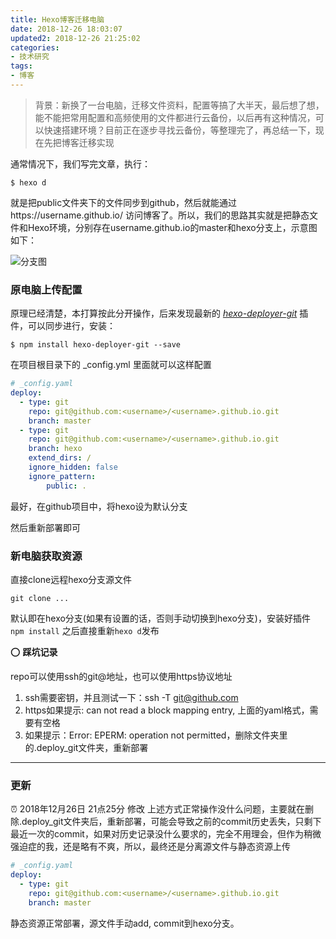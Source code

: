 ```yaml
---
title: Hexo博客迁移电脑
date: 2018-12-26 18:03:07
updated2: 2018-12-26 21:25:02
categories:
- 技术研究
tags:
- 博客
---
```


> 背景：新换了一台电脑，迁移文件资料，配置等搞了大半天，最后想了想，能不能把常用配置和高频使用的文件都进行云备份，以后再有这种情况，可以快速搭建环境？目前正在逐步寻找云备份，等整理完了，再总结一下，现在先把博客迁移实现

通常情况下，我们写完文章，执行：

`$ hexo d`

就是把public文件夹下的文件同步到github，然后就能通过https://username.github.io/ 访问博客了。所以，我们的思路其实就是把静态文件和Hexo环境，分别存在username.github.io的master和hexo分支上，示意图如下：

![分支图](https://api.superbed.cn/pic/5c231fbbc4ff9e2b4d699716)

### 原电脑上传配置

原理已经清楚，本打算按此分开操作，后来发现最新的 [*hexo-deployer-git*](https://github.com/hexojs/hexo-deployer-git) 插件，可以同步进行，安装：

`$ npm install hexo-deployer-git --save`

在项目根目录下的 _config.yml 里面就可以这样配置
```yaml
# _config.yaml
deploy:
  - type: git
    repo: git@github.com:<username>/<username>.github.io.git
    branch: master
  - type: git
    repo: git@github.com:<username>/<username>.github.io.git
    branch: hexo
    extend_dirs: /
    ignore_hidden: false
    ignore_pattern:
        public: .
```

最好，在github项目中，将hexo设为默认分支

然后重新部署即可

### 新电脑获取资源

直接clone远程hexo分支源文件

`git clone ...`

默认即在hexo分支(如果有设置的话，否则手动切换到hexo分支)，安装好插件
`npm install`
之后直接重新`hexo d`发布

:o: **踩坑记录**

repo可以使用ssh的git@地址，也可以使用https协议地址

1. ssh需要密钥，并且测试一下：ssh -T git@github.com
2. https如果提示: can not read a block mapping entry, 上面的yaml格式，需要有空格
3. 如果提示：Error: EPERM: operation not permitted，删除文件夹里的.deploy_git文件夹，重新部署

------

### 更新
:alarm_clock: 2018年12月26日 21点25分 修改
上述方式正常操作没什么问题，主要就在删除.deploy_git文件夹后，重新部署，可能会导致之前的commit历史丢失，只剩下最近一次的commit，如果对历史记录没什么要求的，完全不用理会，但作为稍微强迫症的我，还是略有不爽，所以，最终还是分离源文件与静态资源上传

```yaml
# _config.yaml
deploy:
  - type: git
    repo: git@github.com:<username>/<username>.github.io.git
    branch: master
```
静态资源正常部署，源文件手动add, commit到hexo分支。